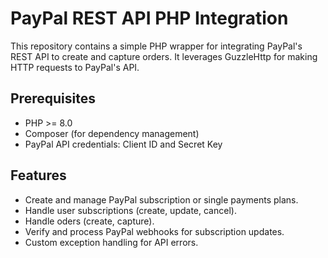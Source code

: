 # PayPal REST API PHP Integration

This repository contains a simple PHP wrapper for integrating PayPal's REST API to create and capture orders. It leverages GuzzleHttp for making HTTP requests to PayPal's API.

## Prerequisites

- PHP >= 8.0
- Composer (for dependency management)
- PayPal API credentials: Client ID and Secret Key

## Features

- Create and manage PayPal subscription or single payments plans.
- Handle user subscriptions (create, update, cancel).
- Handle oders (create, capture).
- Verify and process PayPal webhooks for subscription updates.
- Custom exception handling for API errors.

